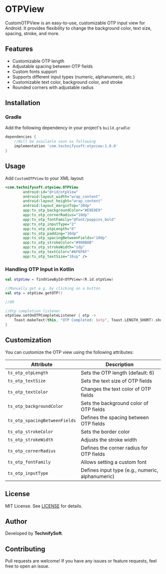# OTPView

CustomOTPView is an easy-to-use, customizable OTP input view for Android. It provides flexibility to change the background color, text size, spacing, stroke, and more.

## Features
- Customizable OTP length
- Adjustable spacing between OTP fields
- Custom fonts support
- Supports different input types (numeric, alphanumeric, etc.)
- Customizable text color, background color, and stroke
- Rounded corners with adjustable radius

## Installation

### Gradle
Add the following dependency in your project's `build.gradle`:

```gradle
dependencies {
    //Will be availanle soon as following
    implementation 'com.technifysoft:otpview:1.0.0'
}
```

## Usage
Add `CustomOTPView` to your XML layout:

```xml
<com.technifysoft.otpview.OTPView
        android:id="@+id/otpView"
        android:layout_width="wrap_content"
        android:layout_height="wrap_content"
        android:layout_marginTop="20dp"
        app:ts_otp_backgroundColor="#E9E9E9"
        app:ts_otp_cornerRadius="10dp"
        app:ts_otp_fontFamily="@font/poppins_bold"
        app:ts_otp_inputType="2"
        app:ts_otp_otpLength="6"
        app:ts_otp_padding="10dp"
        app:ts_otp_spacingBetweenFields="10dp"
        app:ts_otp_strokeColor="#908B8B"
        app:ts_otp_strokeWidth="1dp"
        app:ts_otp_textColor="#6F6F6F"
        app:ts_otp_textSize="16sp" />
```

### Handling OTP Input in Kotlin

```kotlin
val otpView = findViewById<OTPView>(R.id.otpView)

//Manually get e.g. by clicking on a button
val otp = otpView.getOTP()

//OR

//Otp completion listener
otpView.setOnOTPCompleteListener { otp ->
    Toast.makeText(this, "OTP Completed: $otp", Toast.LENGTH_SHORT).show()
}
```

## Customization
You can customize the OTP view using the following attributes:

| Attribute | Description |
|-----------|-------------|
| `ts_otp_otpLength` | Sets the OTP length (default: 6) |
| `ts_otp_textSize` | Sets the text size of OTP fields |
| `ts_otp_textColor` | Changes the text color of OTP fields |
| `ts_otp_backgroundColor` | Sets the background color of OTP fields |
| `ts_otp_spacingBetweenFields` | Defines the spacing between OTP fields |
| `ts_otp_strokeColor` | Sets the border color |
| `ts_otp_strokeWidth` | Adjusts the stroke width |
| `ts_otp_cornerRadius` | Defines the corner radius for OTP fields |
| `ts_otp_fontFamily` | Allows setting a custom font |
| `ts_otp_inputType` | Defines input type (e.g., numeric, alphanumeric) |

## License
MIT License. See [LICENSE](LICENSE) for details.

## Author
Developed by **TechnifySoft**.

## Contributing
Pull requests are welcome! If you have any issues or feature requests, feel free to open an issue.

